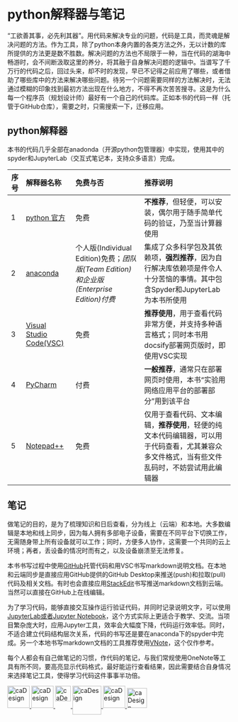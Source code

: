 # python解释器与笔记
“工欲善其事，必先利其器”。用代码来解决专业的问题，代码是工具，而灵魂是解决问题的方法。作为工具，除了python本身内置的各类方法之外，无以计数的库所提供的方法更是数不胜数。解决问题的方法也不局限于一种，当在代码的湖海中畅游时，会不间断汲取这里的养分，将其融于自身解决问题的逻辑中。当谱写了千万行的代码之后，回过头来，却不时的发现，早已不记得之前应用了哪些，或者借助了哪些库中的方法来解决哪些问题。待另一个问题需要同样的方法解决时，无法通过模糊的印象找到最初方法出现在什么地方，不得不再次苦苦搜寻。这是为什么每一个程序员（规划设计师）最好有一个自己的代码库。正如本书的代码一样（托管于GitHub仓库），需要之时，只需搜索一下，迁移应用。

## python解释器
本书的代码几乎全部在anadonda（开源python包管理器）中实现，使用其中的spyder和JupyterLab（交互式笔记本，支持众多语言）完成。

序号 |解释器名称| 免费与否|推荐说明|
------------ |:-------------|:-------------|:-------------|
1 |[python 官方](https://www.python.org/downloads/)|免费|**不推荐**，但轻便，可以安装，偶尔用于随手简单代码的验证，乃至当计算器使用| 
2 |[anaconda](https://www.anaconda.com/)|个人版(Individual Edition)免费；<em>团队版(Team Edition)和企业版(Enterprise Edition)付费</em> |集成了众多科学包及其依赖项，**强烈推荐**，因为自行解决库依赖项是件令人十分苦恼的事情。其中包含Spyder和JupyterLab为本书所使用|
3 |[Visual Studio Code(VSC)](https://code.visualstudio.com/)|免费|**推荐使用**，用于查看代码非常方便，并支持多种语言格式；同时本书用docsify部署网页版时，即使用VSC实现|
4 |[PyCharm](https://www.jetbrains.com/pycharm/download/#section=windows)|付费|**一般推荐**，通常只在部署网页时使用，本书“实验用网络应用平台的部署部分”用到该平台|
5 |[Notepad++](https://notepad-plus-plus.org/)|免费|仅用于查看代码、文本编辑，**推荐使用**，轻便的纯文本代码编辑器，可以用于代码查看，尤其兼容众多文件格式，当有些文件乱码时，不妨尝试用此编辑器|

## 笔记
做笔记的目的，是为了梳理知识和日后查看，分为线上（云端）和本地。大多数编辑是本地和线上同步，因为每人拥有多部电子设备，需要在不同平台下切换工作，无需随身带上所有设备就可以工作；同时，方便多人协作，这需要一个共同的云上环境；再者，丢设备的情况时而有之，以及设备崩溃至无法修复。

本书书写过程中使用[GitHub](https://github.com/richieBao)托管代码和用VSC书写markdown说明文档。在本地和云端同步是直接应用GitHub提供的GitHub Desktop来推送(push)和拉取(pull)代码及相关文档。有时也会直接应用[StackEdit](https://stackedit.io/)书写推送markdown文档到云端。当然可以直接在GitHub上在线编辑。

为了学习代码，能够直接交互操作运行验证代码，并同时记录说明文字，可以使用[JupyterLab或者Jupyter Notebook](https://jupyter.org/)，这个方式实际上更适合于教学、交流。当项目繁杂庞大时，应用Jupyter工具，效率会大幅度下降，代码运行效率低。同时，不适合建立代码结构层次关系，代码的书写还是要在anaconda下的spyder中完成。另一个本地书写markdown文档的工具推荐使用[VNote](https://tamlok.github.io/vnote/en_us/)，这个仅作参考。

每个人都会有自己做笔记的习惯，作代码的笔记，与我们常规使用OneNote等工具有所不同，要高亮显示代码格式，最好能运行查看结果，因此需要结合自身情况来选择笔记工具，使得学习代码这件事事半功倍。

<a href="https://www.anaconda.com/"><img src="./imgs/1_2_04.jpg" height="50" width="auto" title="caDesign">
<a href="https://www.python.org/downloads/"><img src="./imgs/1_2_05.png" height="50" width="auto" title="caDesign">
<a href="https://code.visualstudio.com/"><img src="./imgs/1_2_06.jpg" height="35" width="auto" title="caDesign" align="top">
<a href="https://www.jetbrains.com/pycharm/download/#section=windows"><img src="./imgs/1_2_03.png" height="65" width="auto" title="caDesign" align="top">
<a href="https://notepad-plus-plus.org/"><img src="./imgs/1_2_02.png" height="50" width="auto" title="caDesign">
<a href="https://jupyter.org/"><img src="./imgs/1_2_01.png" height="45" width="auto" title="caDesign">
